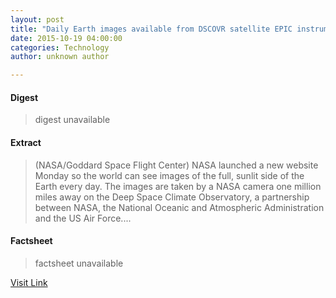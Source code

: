 ```yaml
---
layout: post
title: "Daily Earth images available from DSCOVR satellite EPIC instrument"
date: 2015-10-19 04:00:00
categories: Technology
author: unknown author

---
```



#### Digest
>digest unavailable

#### Extract
>(NASA/Goddard Space Flight Center) NASA launched a new website Monday so the world can see images of the full, sunlit side of the Earth every day. The images are taken by a NASA camera one million miles away on the Deep Space Climate Observatory, a partnership between NASA, the National Oceanic and Atmospheric Administration and the US Air Force....

#### Factsheet
>factsheet unavailable

[Visit Link](http://www.eurekalert.org/pub_releases/2015-10/nsfc-dei101915.php)


